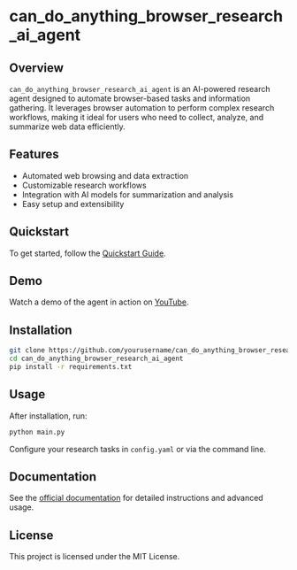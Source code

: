 # can_do_anything_browser_research_ai_agent

## Overview

`can_do_anything_browser_research_ai_agent` is an AI-powered research agent designed to automate browser-based tasks and information gathering. It leverages browser automation to perform complex research workflows, making it ideal for users who need to collect, analyze, and summarize web data efficiently.

## Features

- Automated web browsing and data extraction
- Customizable research workflows
- Integration with AI models for summarization and analysis
- Easy setup and extensibility

## Quickstart

To get started, follow the [Quickstart Guide](https://docs.browser-use.com/quickstart).

## Demo

Watch a demo of the agent in action on [YouTube](https://www.youtube.com/watch?v=zGkVKix_CRU).

## Installation

```bash
git clone https://github.com/yourusername/can_do_anything_browser_research_ai_agent.git
cd can_do_anything_browser_research_ai_agent
pip install -r requirements.txt
```

## Usage

After installation, run:

```bash
python main.py
```

Configure your research tasks in `config.yaml` or via the command line.

## Documentation

See the [official documentation](https://docs.browser-use.com/quickstart) for detailed instructions and advanced usage.

## License

This project is licensed under the MIT License.